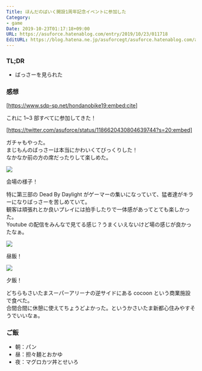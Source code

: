 ```yaml
---
Title: ほんだのばいく開設1周年記念イベントに参加した
Category:
- game
Date: 2019-10-23T01:17:18+09:00
URL: https://asuforce.hatenablog.com/entry/2019/10/23/011718
EditURL: https://blog.hatena.ne.jp/asuforcegt/asuforce.hatenablog.com/atom/entry/26006613454054812
---
```


### TL;DR

- ばっさーを見られた

###  感想

[https://www.sdp-sp.net/hondanobike19:embed:cite]

これに 1~3 部すべてに参加してきた！

[https://twitter.com/asuforce/status/1186620430804639744?s=20:embed]

ガチャもやった。  
まじもんのばっさーは本当にかわいくてびっくりした！  
なかなか前の方の席だったりして楽しめた。

<span itemtype="http://schema.org/Photograph" itemscope="itemscope"><img class="magnifiable" src="https://cdn-ak.f.st-hatena.com/images/fotolife/a/asuforcegt/20200807/20200807140546.jpg" itemprop="image"></span>

会場の様子！

特に第三部の Dead By Daylight がゲーマーの集いになっていて、猛者達がキラーになりばっさーを苦しめていて。  
観客は頑張れとか良いプレイには拍手したりで一体感があってとても楽しかった。  
Youtube の配信をみんなで見てる感じ？うまくいえないけど場の感じが良かったなぁ。

<span itemtype="http://schema.org/Photograph" itemscope="itemscope"><img class="magnifiable" src="https://cdn-ak.f.st-hatena.com/images/fotolife/a/asuforcegt/20200807/20200807140539.jpg" itemprop="image"></span>

昼飯！

<span itemtype="http://schema.org/Photograph" itemscope="itemscope"><img class="magnifiable" src="https://cdn-ak.f.st-hatena.com/images/fotolife/a/asuforcegt/20200807/20200807140553.jpg" itemprop="image"></span>

夕飯！

どちらもさいたまスーパーアリーナの逆サイドにある cocoon という商業施設で食べた。  
合間合間に休憩に使えてちょうどよかった。というかさいたま新都心住みやすそうでいいなぁ。

### ご飯

- 朝：パン
- 昼：担々麺とおかゆ
- 夜：マグロカツ丼とせいろ
